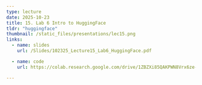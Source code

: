 ```yaml
---
type: lecture
date: 2025-10-23
title: 15. Lab 6 Intro to HuggingFace
tldr: "huggingface"
thumbnail: /static_files/presentations/lec15.png
links:
  - name: slides
    url: /Slides/102325_Lecture15_Lab6_HuggingFace.pdf

  - name: code
    url: https://colab.research.google.com/drive/1ZBZXi85QAKPWN8Vrx6ze-UcPe8essUt9?usp=sharing

---
```

